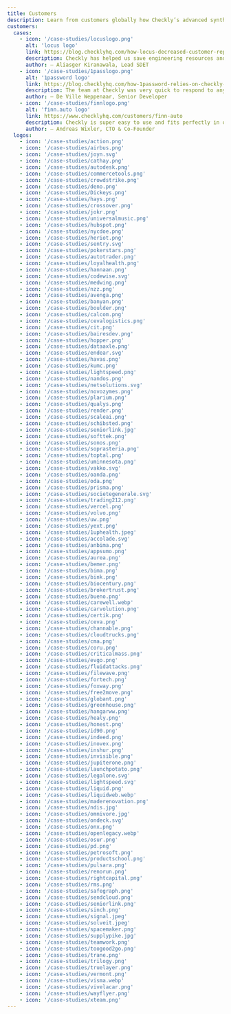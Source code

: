 ```yaml
---
title: Customers
description: Learn from customers globally how Checkly’s advanced synthetic monitoring is delivering reliability and speed at any scale.
customers:
  cases:
    - icon: '/case-studies/locuslogo.png'
      alt: 'locus logo'
      link: https://blog.checklyhq.com/how-locus-decreased-customer-reported-issues-by-95-with-continuous-synthetic-monitoring-from-checkly/
      description: Checkly has helped us save engineering resources and expenses.
      author: — Aliasger Kiranawala, Lead SDET
    - icon: '/case-studies/1passlogo.png'
      alt: '1password logo'
      link: https://blog.checklyhq.com/how-1password-relies-on-checkly-for-secure-system-health-monitoring-for-thousands-of-business-customers/
      description: The team at Checkly was very quick to respond to any questions we had.
      author: — De Ville Weppenaar, Senior Developer
    - icon: '/case-studies/finnlogo.png'
      alt: 'finn.auto logo'
      link: https://www.checklyhq.com/customers/finn-auto
      description: Checkly is super easy to use and fits perfectly in our toolchain.
      author: — Andreas Wixler, CTO & Co-Founder
  logos:
    - icon: '/case-studies/action.png'
    - icon: '/case-studies/airbus.png'
    - icon: '/case-studies/joyn.svg'
    - icon: '/case-studies/cathay.png'
    - icon: '/case-studies/autodesk.png'
    - icon: '/case-studies/commercetools.png'
    - icon: '/case-studies/crowdstrike.png'
    - icon: '/case-studies/deno.png'
    - icon: '/case-studies/Dickeys.png'
    - icon: '/case-studies/hays.png'
    - icon: '/case-studies/crossover.png'
    - icon: '/case-studies/jokr.png'
    - icon: '/case-studies/universalmusic.png'
    - icon: '/case-studies/hubspot.png'
    - icon: '/case-studies/nycdoe.png'
    - icon: '/case-studies/heriot.png'
    - icon: '/case-studies/sentry.svg'
    - icon: '/case-studies/pokerstars.png'
    - icon: '/case-studies/autotrader.png'
    - icon: '/case-studies/loyalhealth.png'    
    - icon: '/case-studies/hannaan.png'
    - icon: '/case-studies/codewise.svg'
    - icon: '/case-studies/medwing.png'
    - icon: '/case-studies/nzz.png'
    - icon: '/case-studies/avenga.png'
    - icon: '/case-studies/banyan.png'
    - icon: '/case-studies/boulder.png'
    - icon: '/case-studies/calcom.png'
    - icon: '/case-studies/cevalogistics.png'
    - icon: '/case-studies/cit.png'
    - icon: '/case-studies/bairesdev.png'
    - icon: '/case-studies/hopper.png'
    - icon: '/case-studies/dataaxle.png'
    - icon: '/case-studies/endear.svg'
    - icon: '/case-studies/havas.png'
    - icon: '/case-studies/kumc.png'
    - icon: '/case-studies/lightspeed.png'
    - icon: '/case-studies/nandos.png'
    - icon: '/case-studies/netsolutions.svg'
    - icon: '/case-studies/novozymes.png'
    - icon: '/case-studies/plarium.png'
    - icon: '/case-studies/qualys.png'
    - icon: '/case-studies/render.png'
    - icon: '/case-studies/scaleai.png'
    - icon: '/case-studies/schibsted.png'
    - icon: '/case-studies/seniorlink.jpg'
    - icon: '/case-studies/softtek.png'
    - icon: '/case-studies/sonos.png'
    - icon: '/case-studies/soprasteria.png'
    - icon: '/case-studies/toptal.png'
    - icon: '/case-studies/uminnesota.png'
    - icon: '/case-studies/vakko.svg'
    - icon: '/case-studies/oanda.png'
    - icon: '/case-studies/oda.png'
    - icon: '/case-studies/prisma.png'
    - icon: '/case-studies/societegenerale.svg'
    - icon: '/case-studies/trading212.png'
    - icon: '/case-studies/vercel.png'
    - icon: '/case-studies/volvo.png'
    - icon: '/case-studies/uw.png'
    - icon: '/case-studies/yext.png'
    - icon: '/case-studies/1uphealth.jpeg'
    - icon: '/case-studies/accolade.svg'
    - icon: '/case-studies/anbima.png' 
    - icon: '/case-studies/appsumo.png'
    - icon: '/case-studies/aurea.png'
    - icon: '/case-studies/bemer.png'
    - icon: '/case-studies/bima.png'
    - icon: '/case-studies/bink.png'
    - icon: '/case-studies/biocentury.png'
    - icon: '/case-studies/brokertrust.png'
    - icon: '/case-studies/bueno.png'
    - icon: '/case-studies/carewell.webp' 
    - icon: '/case-studies/carvolution.png'
    - icon: '/case-studies/certik.png'
    - icon: '/case-studies/ceva.png'
    - icon: '/case-studies/channable.png'
    - icon: '/case-studies/cloudtrucks.png'
    - icon: '/case-studies/cma.png'
    - icon: '/case-studies/coru.png'
    - icon: '/case-studies/criticalmass.png'  
    - icon: '/case-studies/evgo.png'
    - icon: '/case-studies/fluidattacks.png'
    - icon: '/case-studies/filewave.png'
    - icon: '/case-studies/fortech.png' 
    - icon: '/case-studies/foxway.png'
    - icon: '/case-studies/free2move.png'
    - icon: '/case-studies/globant.png'
    - icon: '/case-studies/greenhouse.png'
    - icon: '/case-studies/hangarww.png'
    - icon: '/case-studies/healy.png'
    - icon: '/case-studies/honest.png'
    - icon: '/case-studies/id90.png' 
    - icon: '/case-studies/indeed.png'
    - icon: '/case-studies/inovex.png'
    - icon: '/case-studies/inshur.png'
    - icon: '/case-studies/invisible.png'
    - icon: '/case-studies/jupiterone.png'
    - icon: '/case-studies/launchpotato.png'
    - icon: '/case-studies/legalone.svg'
    - icon: '/case-studies/lightspeed.svg' 
    - icon: '/case-studies/liquid.png'
    - icon: '/case-studies/liquidweb.webp'
    - icon: '/case-studies/maderenovation.png'
    - icon: '/case-studies/ndis.jpg'
    - icon: '/case-studies/omnivore.jpg'
    - icon: '/case-studies/ondeck.svg'
    - icon: '/case-studies/onx.png'
    - icon: '/case-studies/openlegacy.webp'
    - icon: '/case-studies/osur.png'
    - icon: '/case-studies/pd.png'
    - icon: '/case-studies/petrosoft.png'
    - icon: '/case-studies/productschool.png'
    - icon: '/case-studies/pulsara.png'
    - icon: '/case-studies/renorun.png'
    - icon: '/case-studies/rightcapital.png'
    - icon: '/case-studies/rms.png'
    - icon: '/case-studies/safegraph.png'
    - icon: '/case-studies/sendcloud.png'
    - icon: '/case-studies/seniorlink.png'
    - icon: '/case-studies/sinch.png'
    - icon: '/case-studies/signal.jpeg'
    - icon: '/case-studies/solveit.jpeg'
    - icon: '/case-studies/spacemaker.png'
    - icon: '/case-studies/supplypike.jpg'
    - icon: '/case-studies/teamwork.png'
    - icon: '/case-studies/toogood2go.png'
    - icon: '/case-studies/trane.png'
    - icon: '/case-studies/trilogy.png'
    - icon: '/case-studies/truelayer.png'
    - icon: '/case-studies/vermont.png'
    - icon: '/case-studies/visma.webp'
    - icon: '/case-studies/vivelacar.png'
    - icon: '/case-studies/wayflyer.png'
    - icon: '/case-studies/xteam.png'
---
```

